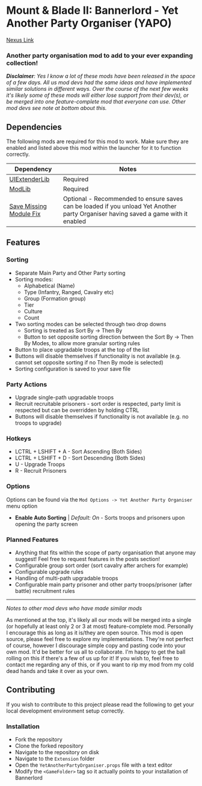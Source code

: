# Mount &amp; Blade II: Bannerlord - Yet Another Party Organiser (YAPO)

[Nexus Link](https://www.nexusmods.com/mountandblade2bannerlord/mods/539)

### Another party organisation mod to add to your ever expanding collection!

_**Disclaimer**: Yes I know a lot of these mods have been released in the space of a few days. All us mod devs had the same ideas and have implemented similar solutions in different ways. Over the course of the next few weeks it's likely some of these mods will either lose support from their dev(s), or be merged into one feature-complete mod that everyone can use. Other mod devs see note at bottom about this._

## Dependencies

The following mods are required for this mod to work. Make sure they are enabled and listed above this mod within the launcher for it to function correctly.

| Dependency | Notes |
|--|--|
[UIExtenderLib](https://www.nexusmods.com/mountandblade2bannerlord/mods/323) | Required
[ModLib](https://www.nexusmods.com/mountandblade2bannerlord/mods/592) | Required
[Save Missing Module Fix](https://www.nexusmods.com/mountandblade2bannerlord/mods/282) | Optional - Recommended to ensure saves can be loaded if you unload Yet Another party Organiser having saved a game with it enabled

## Features

### Sorting

- Separate Main Party and Other Party sorting
- Sorting modes:
  - Alphabetical (Name)
  - Type (Infantry, Ranged, Cavalry etc)
  - Group (Formation group)
  - Tier
  - Culture
  - Count
- Two sorting modes can be selected through two drop downs
  - Sorting is treated as Sort By -> Then By
  - Button to set opposite sorting direction between the Sort By -> Then By Modes, to allow more granular sorting rules
- Button to place upgradable troops at the top of the list
- Buttons will disable themselves if functionality is not available (e.g. cannot set opposite sorting if no Then By mode is selected)
- Sorting configuration is saved to your save file
 
### Party Actions

- Upgrade single-path upgradable troops
- Recruit recruitable prisoners - sort order is respected, party limit is respected but can be overridden by holding CTRL
- Buttons will disable themselves if functionality is not available (e.g. no troops to upgrade)

### Hotkeys

- LCTRL + LSHIFT + A - Sort Ascending (Both Sides)
- LCTRL + LSHIFT + D - Sort Descending (Both Sides)
- U - Upgrade Troops
- R - Recruit Prisoners

### Options

Options can be found via the `Mod Options -> Yet Another Party Organiser` menu option

- **Enable Auto Sorting** | _Default: On_ - Sorts troops and prisoners upon opening the party screen

### Planned Features

- Anything that fits within the scope of party organisation that anyone may suggest! Feel free to request features in the posts section!
- Configurable group sort order (sort cavalry after archers for example)
- Configurable upgrade rules
- Handling of multi-path upgradable troops
- Configurable main party prisoner and other party troops/prisoner (after battle) recruitment rules

---

_Notes to other mod devs who have made similar mods_

As mentioned at the top, it's likely all our mods will be merged into a single (or hopefully at least only 2 or 3 at most) feature-complete mod. Personally I encourage this as long as it is/they are open source. This mod is open source, please feel free to explore my implementations. They're not perfect of course, however I discourage simple copy and pasting code into your own mod. It'd be better for us all to collaborate. I'm happy to get the ball rolling on this if there's a few of us up for it!
If you wish to, feel free to contact me regarding any of this, or if you want to rip my mod from my cold dead hands and take it over as your own.

## Contributing

If you wish to contribute to this project please read the following to get your local development environment setup correctly.

### Installation

- Fork the repository
- Clone the forked repository
- Navigate to the repository on disk
- Navigate to the `Extension` folder
- Open the `YetAnotherPartyOrganiser.props` file with a text editor
- Modify the `<GameFolder>` tag so it actually points to your installation of Bannerlord
